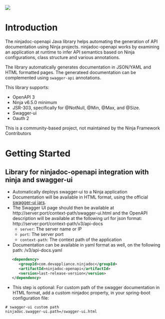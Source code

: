 [![](https://jitpack.io/v/gibahjoe/ninjadoc-openapi.svg)](https://jitpack.io/#gibahjoe/ninjadoc-openapi)


# **Introduction**

The ninjadoc-openapi Java library helps automating the generation of API documentation using Ninja projects.
ninjadoc-openapi works by examining an application at runtime to infer API semantics based on Ninja configurations, class structure and various annotations.

The library automatically generates documentation in JSON/YAML and HTML formatted pages. The generateed documentation can be complemented using `swagger-api` annotations.

This library supports:
*  OpenAPI 3
*  Ninja v6.5.0 minimum
*  JSR-303, specifically for @NotNull, @Min, @Max, and @Size.
*  Swagger-ui
*  Oauth 2 

This is a community-based project, not maintained by the Ninja Framework Contributors

# **Getting Started**

## Library for ninjadoc-openapi integration with ninja and swagger-ui 
*   Automatically deploys swagger-ui to a Ninja application
*   Documentation will be available in HTML format, using the official [swagger-ui jars](https://github.com/swagger-api/swagger-ui.git).
*   The Swagger UI page should then be available at http://server:port/context-path/swagger-ui.html and the OpenAPI description will be available at the following url for json format: http://server:port/context-path/v3/api-docs
    * `server`: The server name or IP
    * `port`: The server port
    * `context-path`: The context path of the application
*   Documentation can be available in yaml format as well, on the following path: /v3/api-docs.yaml

```xml
   <dependency>
      <groupId>com.devappliance.ninjadoc</groupId>
      <artifactId>ninjadoc-openapi</artifactId>
      <version>last-release-version</version>
   </dependency>
```
*   This step is optional: For custom path of the swagger documentation in HTML format, add a custom ninjadoc property, in your spring-boot configuration file:

```properties
# swagger-ui custom path
ninjadoc.swagger-ui.path=/swagger-ui.html
```
